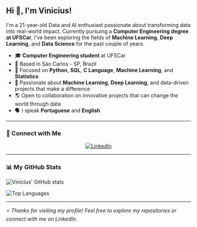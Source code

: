 ## Hi 👋, I'm Vinicius!

I'm a 21-year-old Data and AI enthusiast passionate about transforming data into real-world impact.
Currently pursuing a **Computer Engineering degree at UFSCar**, I’ve been exploring the fields of **Machine Learning**, **Deep Learning**, and **Data Science** for the past couple of years.

* 🎓 **Computer Engineering student** at UFSCar
* 📍 Based in São Carlos - SP, Brazil
* 🧠 Focused on **Python**, **SQL**, **C Language**, **Machine Learning**, and **Statistics**
* 🚀 Passionate about **Machine Learning**, **Deep Learning**, and data-driven projects that make a difference
* 🌎 Open to collaboration on innovative projects that can change the world through data
* 🗣️ I speak **Portuguese** and **English**

---

### 🔗 Connect with Me
<p align="center">
  <a href="https://www.linkedin.com/in/viniciusmblanco">
    <img src="https://img.icons8.com/fluency/48/linkedin.png" alt="LinkedIn"/>
  </a>
</p>

---

### 📊 My GitHub Stats

![Vinicius' GitHub stats](https://github-readme-stats.vercel.app/api?username=ViniMBlanco\&show_icons=true\&theme=default)

![Top Languages](https://github-readme-stats.vercel.app/api/top-langs/?username=ViniMBlanco\&layout=compact\&theme=default)

---


⭐ *Thanks for visiting my profile! Feel free to explore my repositories or connect with me on LinkedIn.*
